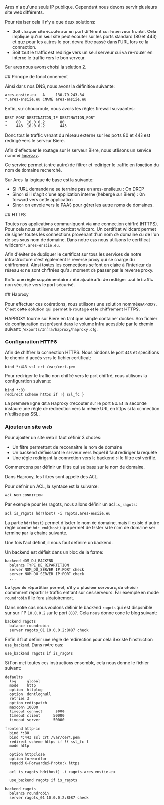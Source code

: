 Ares n'a qu'une seule IP publique. Cependant nous devons servir plusieurs site web différents.

Pour réaliser cela il n'y a que deux solutions:

* Soit chaque site écoute sur un port différent sur le serveur frontal. Cela implique qu'un seul site peut écouter sur les ports standard (80 et 443) et que pour les autres le port devra être passé dans l'URL lors de la connection.
* Soit tout le traffic est redirigé vers un seul serveur qui va re-router en interne le traffic vers le bon serveur.

Sur ares nous avons choisi la solution 2.

## Principe de fonctionnement

Ainsi dans nos DNS, nous avons la définition suivante:

```
ares-ensiie.eu   A     130.79.243.34
*.ares-ensiie.eu CNAME ares-ensiie.eu
```

Enfin, sur choucroute, nous avons les rêgles firewall suivaantes:

```
DEST PORT DESTINATION_IP DESTINATION_PORT
*    80   10.0.0.2       80
*    443  10.0.0.2       443
```

Donc tout le traffic venant du réseau externe sur les ports 80 et 443 est redirigé vers le serveur Biere.

Afin d'effectuer le routage sur le serveur Biere, nous utilisons un service nommé [haproxy](http://todo.fr/todo).

Ce service permet (entre autre) de filtrer et rediriger le traffic en fonction du nom de domaine recherché.

Sur Ares, la logique de base est la suivante:

* Si l'URL demandé ne se termine pas en ares-ensiie.eu : On DROP
* Sinon si il s'agit d'une application interne (hébergé sur Biere) : On forward vers cette application
* Sinon on envoie vers le PAAS pour gérer les autre noms de domaines.

## HTTPS

Toutes nos applications communiquent via une connection chiffré (HTTPS). Pour cela nous utilisons un certicat wildcard.
Un certificat wildcard permet de signer toutes les connections provenant d'un nom de domaine ou de l'un de ses sous nom de domaine.
Dans notre cas nous utilisons le certificat wildcard `*.ares-ensiie.eu`.

Afin d'éviter de dupliquer le certificat sur tous les services de notre infrastructure c'est également le reverse proxy qui se charge du chiffrement. Ainsi toutes les connections se font en claire à l'interieur du réseau et ne sont chiffrées qu'au moment de passer par le reverse proxy.

Enfin une règle supplémentaire à été ajouté afin de rediriger tout le traffic non sécurisé vers le port sécurisé.

## Haproxy

Pour effectuer ces opérations, nous utilisons une solution nommée`HAPROXY`. C'est cette solution qui permet le routage et le chiffrement HTTPS.

HAPROXY tourne sur Biere en tant que simple container docker. Son fichier de configuration est présent dans le volume Infra acessible par le chemin suivant: `/exports/Infra/haproxy/haproxy.cfg`.

### Configuration HTTPS

Afin de chiffrer la connection HTTPS. Nous bindons le port `443` et specifions le chemin d'accès vers le fichier certificat:

```
bind *:443 ssl crt /var/cert.pem
```

Pour rediriger le traffic non chiffré vers le port chiffré, nous utilisons la configuration suivante:

```
bind *:80
redirect scheme https if !{ ssl_fc }
```

La première ligne dit à Haproxy d'écouter sur le port 80. Et la seconde instaure une rêgle de redirection vers la même URL en https si la connection n'utilise pas SSL.

### Ajouter un site web

Pour ajouter un site web il faut définir 3 choses:

* Un filtre permettant de reconnaitre le nom de domaine
* Un backend définissant le serveur vers lequel il faut rediriger la requête
* Une règle redirigant la connection vers le backend si le filtre est vérifié.

Commencons par définir un filtre qui se base sur le nom de domaine.

Dans Haproxy, les filtres sont appelé des ACL.

Pour définir un ACL, la syntaxe est la suivante:

```
acl NOM CONDITION
```

Par exemple pour les ragots, nous allons définir un acl `is_ragots`:

```
acl is_ragots hdr(host) -i ragots.ares-ensiie.eu
```

La partie `hdr(host)` permet d'isoler le nom de domaine, mais il existe d'autre règle comme `hdr_end(host)` qui permet de tester si le nom de domaine ser termine par la chaine suivante.

Une fois l'acl définit, il nous faut définire un backend.

Un backend est définit dans un bloc de la forme:

```
backend NOM_DU_BACKEND
  balance TYPE_DE_REPARTITION
  server NOM_DU_SERVER IP:PORT check
  server NOM_DU_SERVER IP:PORT check
  ...
```

Le type de répartition permet, s'il y a plusieur serveurs, de choisir commment répartir le traffic entrant sur ces serveurs. Par exemple en mode `roundrobin` il le fera aléatoirement.

Dans notre cas nous voulons définir le backend `ragots` qui est disponible sur sur l'IP `10.0.0.2` sur le port `8087`. Cela nous donne donc le blog suivant:

```
backend ragots
  balance roundrobin
  server ragots_01 10.0.0.2:8087 check
```

Enfin il faut définir une règle de redirection pour cela il existe l'instruction `use_backend`. Dans notre cas:

```
use_backend ragots if is_ragots
```

Si l'on met toutes ces instructions ensemble, cela nous donne le fichier suivant:

```
defaults
  log     global
  mode    http
  option  httplog
  option  dontlognull
  retries 3
  option redispatch
  maxconn 10000
  timeout connect      5000
  timeout client      50000
  timeout server      50000

frontend http-in
  bind *:80
  bind *:443 ssl crt /var/cert.pem
  redirect scheme https if !{ ssl_fc }
  mode http

  option httpclose
  option forwardfor
  reqadd X-Forwarded-Proto:\ https

  acl is_ragots hdr(host) -i ragots.ares-ensiie.eu

  use_backend ragots if is_ragots

backend ragots
  balance roundrobin
  server ragots_01 10.0.0.2:8087 check
```